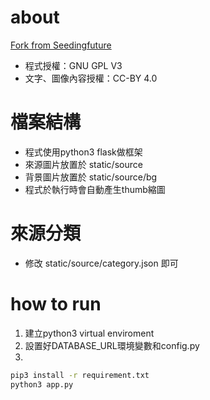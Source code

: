 # about
[Fork from Seedingfuture](https://github.com/SeanGau/seedingfuture)
* 程式授權：GNU GPL V3
* 文字、圖像內容授權：CC-BY 4.0

# 檔案結構
* 程式使用python3 flask做框架
* 來源圖片放置於 static/source
* 背景圖片放置於 static/source/bg
* 程式於執行時會自動產生thumb縮圖

# 來源分類
* 修改 static/source/category.json 即可

# how to run
1. 建立python3 virtual enviroment
2. 設置好DATABASE_URL環境變數和config.py
3.
```bash
pip3 install -r requirement.txt
python3 app.py
```
